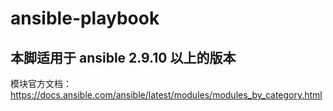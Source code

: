 # ansible-playbook
## 本脚适用于 ansible 2.9.10 以上的版本
模块官方文档：https://docs.ansible.com/ansible/latest/modules/modules_by_category.html
